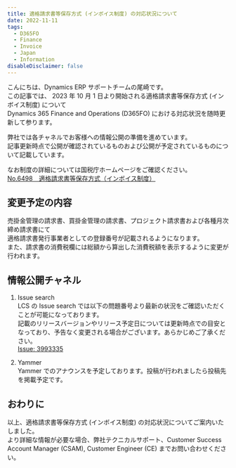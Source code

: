 ```yaml
---
title: 適格請求書等保存方式 (インボイス制度) の対応状況について
date: 2022-11-11
tags:
  - D365FO
  - Finance
  - Invoice
  - Japan
  - Information
disableDisclaimer: false
---
```


こんにちは、Dynamics ERP サポートチームの尾崎です。  
この記事では、 2023 年 10 月 1 日より開始される適格請求書等保存方式 (インボイス制度) について  
Dynamics 365 Finance and Operations (D365FO) における対応状況を随時更新して参ります。  
<!-- more -->
弊社では各チャネルでお客様への情報公開の準備を進めています。  
記事更新時点で公開が確認されているものおよび公開が予定されているものについて記載しています。  

なお制度の詳細については国税庁ホームページをご確認ください。  
[No.6498 適格請求書等保存方式（インボイス制度）](https://www.nta.go.jp/taxes/shiraberu/taxanswer/shohi/6498.htm)  

## 変更予定の内容
売掛金管理の請求書、買掛金管理の請求書、プロジェクト請求書および各種月次締め請求書にて  
適格請求書発行事業者としての登録番号が記載されるようになります。  
また、請求書の消費税欄には総額から算出した消費税額を表示するように変更が行われます。  
  
## 情報公開チャネル
1.  Issue search  
    LCS の Issue search では以下の問題番号より最新の状況をご確認いただくことが可能になっております。  
    記載のリリースバージョンやリリース予定日については更新時点での目安となっており、予告なく変更される場合がございます。あらかじめご了承ください。  
    [Issue: 3993335](https://fix.lcs.dynamics.com/Issue/Details?bugId=3993335&dbType=1&qc=6d1ad5edb8ddbde5803973547e7f38aa41021ef5939f24d4a43f17f83ad5a332)  
      
2.  Yammer  
    Yammer でのアナウンスを予定しております。投稿が行われましたら投稿先を掲載予定です。  

## おわりに  
以上、適格請求書等保存方式 (インボイス制度) の対応状況についてご案内いたしました。  
より詳細な情報が必要な場合、弊社テクニカルサポート、Customer Success Account Manager (CSAM), Customer Engineer (CE) までお問い合わせください。
